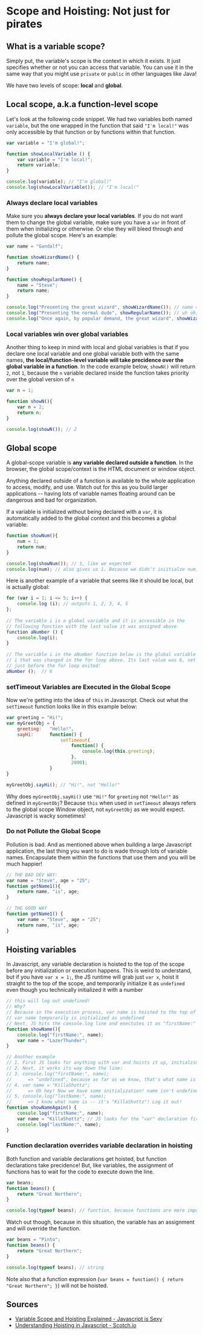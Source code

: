 # Scope and Hoisting: Not just for pirates

## What is a variable scope?

Simply put, the variable's scope is the context in which it exists. It just specifies whether or not you can access that variable. You can use it in the same way that you might use `private` or `public` in other languages like Java!

We have two levels of scope: **local** and **global**.

## Local scope, a.k.a function-level scope

Let's look at the following code snippet. We had two variables both named `variable`, but the one wrapped in the function that said `"I'm local!"` was only accessible by that function or by functions within that function.

```javascript
var variable = "I'm global!";

function showLocalVariable () {
    var variable = "I'm local!";
    return variable;
}

console.log(variable); // "I'm global!"
console.log(showLocalVariable()); // "I'm local!"
```

### Always declare local variables

Make sure you **always declare your local variables**. If you do not want them to change the global variable, make sure you have a `var` in front of them when initializing or otherwise. Or else they will bleed through and pollute the global scope. Here's an example:
```javascript
var name = "Gandalf";

function showWizardName() {
    return name;
}

function showRegularName() {
    name = "Steve";
    return name;
}

console.log("Presenting the great wizard", showWizardName()); // name = Gandalf
console.log("Presenting the normal dude", showRegularName()); // uh oh, name = Steve now
console.log("Once again, by popular demand, the great wizard", showWizardName()); // name = Steve
```

### Local variables win over global variables

Another thing to keep in mind with local and global variables is that if you declare one local variable and one global variable both with the same names, **the local/function-level variable will take precidence over the global variable in a function**. In the code example below, `showN()` will return `2`, not `1`, because the `n` variable declared inside the function takes priority over the global version of `n`
```javascript
var n = 1;

function showN(){
    var n = 2;
    return n;
}

console.log(showN()); // 2

```

## Global scope

A global-scope variable is **any variable declared outside a function**. In the browser, the global scope/context is the HTML document or window object.

Anything declared outside of a function is available to the whole application to access, modify, and use. Watch out for this as you build larger applications -- having lots of variable names floating around can be dangerous and bad for organization.

If a variable is initialized without being declared with a `var`, it is automatically added to the global context and this becomes a global variable:
```javascript
function showNum(){
    num = 1;
    return num;
}

console.log(showNum()); // 1, like we expected
console.log(num); // also gives us 1. Because we didn't iniitialze num, it's now global.
```

Here is another example of a variable that seems like it should be local, but is actually global:
```javascript
for (var i = 1; i <= 5; i++) {
	console.log (i); // outputs 1, 2, 3, 4, 5
};
​
​// The variable i is a global variable and it is accessible in the 
// following function with the last value it was assigned above ​
​function aNumber () {
    console.log(i);
}
​
​// The variable i in the aNumber function below is the global variable 
// i that was changed in the for loop above. Its last value was 6, set 
// just before the for loop exited:​
aNumber ();  // 6​
```

### setTimeout Variables are Executed in the Global Scope

Now we're getting into the idea of `this` in Javascript. Check out what the `setTimeout` function looks like in this example below:
```javascript
var greeting = "Hi!";
var myGreetObj = {
    greeting:   "Hello!",
    sayHi:      function() { 
                    setTimeout(
                        function() { 
                            console.log(this.greeting); 
                        }, 
                        2000); 
                }
} 

myGreetObj.sayHi(); // "Hi!", not "Hello!"
```
Why does `myGreetObj.sayHi()` use `"Hi!"` for `greeting` not `"Hello!"` as defined in `myGreetObj`? Because `this` when used in `setTimeout` always refers to the global scope Window object, not `myGreetObj` as we would expect. Javascript is wacky sometimes!


### Do not Pollute the Global Scope

Pollution is bad. And as mentioned above when building a large Javascript application, the last thing you want to do is wade through lots of variable names. Encapsulate them within the functions that use them and you will be much happier!

```javascript
// THE BAD DEV WAY:
var name = "Steve", age = "25";
function getName1(){
    return name, "is", age;
}

// THE GOOD WAY
function getName1() {
    var name = "Steve", age = "25";
    return name, "is", age;
}
```

## Hoisting variables

In Javascript, any variable declaration is hoisted to the top of the scope before any initialization or execution happens. This is weird to understand, but if you have `var x = 1;`, the JS runtime will grab just `var x`, hoist it straight to the top of the scope, and temporarily initialize it as `undefined` even though you technically initialized it with a number
```javascript
// this will log out undefined!
// Why?
// Because in the execution process, var name is hoisted to the top of the function scope
// var name temporarily is initialized as undefined
// Next, JS hits the console.log line and exectutes it as "firstName:" + name -- which is currently undefined
function showName(){
    console.log("firstName:", name);
    var name = "LazerThunder";
}

// Another example
// 1. First JS looks for anything with var and hoists it up, initialzing it temporarily as undefined. 
// 2. Next, it works its way down the line:
// 3. console.log("firstName:", name);
//      => "undefined", because as far as we know, that's what name is
// 4. var name = "KillaShottz";        
//      => Oh hey! Now we have some initialization! name isn't undefined, it's "KillaShottz"
// 5. console.log("lastName:", name);
//      => I know what name is -- it's "KillaShottz"! Log it out!
function showNameAgain() {
    console.log("firstName:", name);
    var name = "KillaShottz"; // JS looks for the "var" declaration first and takes this to the top
    console.log("lastName:", name);
}
```

### Function declaration overrides variable declaration in hoisting

Both function and variable declarations get hoisted, but function declarations take precidence! But, like variables, the assignment of functions has to wait for the code to execute down the line.

```javascript
var beans;
function beans() {
    return "Great Northern";
}

console.log(typeof beans); // function, because functions are more important to JS
```

Watch out though, because in this situation, the variable has an assignment and will override the function.

```javascript
var beans = "Pinto";
function beans() {
    return "Great Northern";
}

console.log(typeof beans); // string
```

Note also that a function expression (`var beans = function() { return "Great Northern"; }`) will not be hoisted.

## Sources

* [Variable Scope and Hoisting Explained - Javascript is Sexy](http://javascriptissexy.com/javascript-variable-scope-and-hoisting-explained/)
* [Understanding Hoisting in Javascript - Scotch.io](https://scotch.io/tutorials/understanding-hoisting-in-javascript)